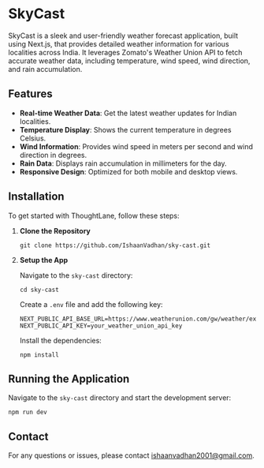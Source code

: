 # SkyCast

SkyCast is a sleek and user-friendly weather forecast application, built using Next.js, that provides detailed weather information for various localities across India. It leverages Zomato's Weather Union API to fetch accurate weather data, including temperature, wind speed, wind direction, and rain accumulation.

## Features

- **Real-time Weather Data**: Get the latest weather updates for Indian localities.
- **Temperature Display**: Shows the current temperature in degrees Celsius.
- **Wind Information**: Provides wind speed in meters per second and wind direction in degrees.
- **Rain Data**: Displays rain accumulation in millimeters for the day.
- **Responsive Design**: Optimized for both mobile and desktop views.

## Installation

To get started with ThoughtLane, follow these steps:

1. **Clone the Repository**

   `git clone https://github.com/IshaanVadhan/sky-cast.git`

2. **Setup the App**

   Navigate to the `sky-cast` directory:

   ```
   cd sky-cast
   ```

   Create a `.env` file and add the following key:

   ```
   NEXT_PUBLIC_API_BASE_URL=https://www.weatherunion.com/gw/weather/external/v0
   NEXT_PUBLIC_API_KEY=your_weather_union_api_key

   ```

   Install the dependencies:

   ```
   npm install
   ```

## Running the Application

Navigate to the `sky-cast` directory and start the development server:

```
npm run dev
```

## Contact

For any questions or issues, please contact [ishaanvadhan2001@gmail.com](mailto:ishaanvadhan2001@gmail.com).
